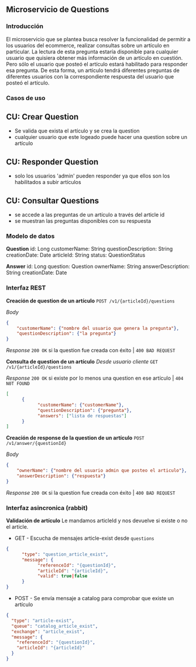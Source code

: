 ## Microservicio de Questions

### Introducción

El microservicio que se plantea busca resolver la funcionalidad de permitir a los usuarios del ecommerce, realizar consultas sobre un artículo en particular. La lectura de esta pregunta estaría disponible para cualquier usuario que quisiera obtener más información de un artículo en cuestión. Pero sólo el usuario que posteó el artículo estará habilitado para responder esa pregunta. De esta forma, un artículo tendrá diferentes preguntas de diferentes usuarios con la correspondiente respuesta del usuario que posteó el artículo.

### Casos de uso

## CU: Crear Question

- Se valida que exista el artículo y se crea la question
- cualquier usuario que este logeado puede hacer una question sobre un artículo

## CU: Responder Question

- solo los usuarios 'admin' pueden responder ya que ellos son los habilitados a subir artículos


## CU: Consultar Questions

- se accede a las preguntas de un artículo a través del article id
- se muestran las preguntas disponibles con su respuesta

### Modelo de datos

**Question**
id: Long
customerName: String
questionDescription: String
creationDate: Date
articleId: String
status: QuestionStatus

**Answer**
id: Long
question: Question
ownerName: String
answerDescription: String
creationDate: Date


### Interfaz REST

**Creación de question de un artículo**
`POST /v1/{articleId}/questions`

_Body_

```json
{
	"customerName": {"nombre del usuario que genera la pregunta"},
	"questionDescription": {"la pregunta"}
}
```

_Response_
`200 OK` si la question fue creada con éxito | `400 BAD REQUEST`

**Consulta de question de un artículo**
_Desde usuario cliente_
`GET /v1/{articleId}/questions`

_Response_
`200 OK` si existe por lo menos una question en ese artículo | `404 N0T FOUND`

```json
[
      {
            "customerName": {"customerName"},
            "questionDescription": {"pregunta"},
            "answers": ["lista de respuestas"]
      }
]
```


**Creación de response de la question de un artículo**
`POST /v1/answer/{questionId}`

_Body_

```json
{
	"ownerName": {"nombre del usuario admin que posteo el articulo"},
	"answerDescription": {"respuesta"}
}
```

_Response_
`200 OK` si la question fue creada con éxito | `400 BAD REQUEST`

### Interfaz asincronica (rabbit)

**Validación de artículo**
Le mandamos articleId y nos devuelve si existe o no el article.

- GET - Escucha de mensajes article-exist desde `questions`

```json
{
      "type": "question_article_exist",
      "message": {
            "referenceId": "{questionId}",
            "articleId": "{articleId}",
            "valid": true|false
      }
}
```

- POST - Se envía mensaje a catalog para comprobar que existe un artículo

```json
{
  "type": "article-exist",
  "queue": "catalog_article_exist",
  "exchange": "article_exist",
  "message": {
    "referenceId": "{questionId}",
    "articleId": "{articleId}"
  }
}
```

